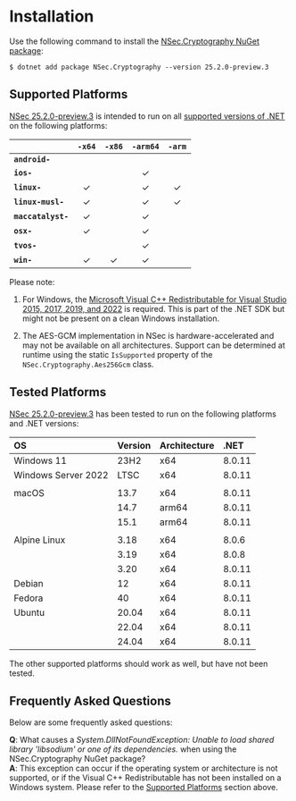 # Installation

Use the following command to install the
[NSec.Cryptography NuGet package](https://www.nuget.org/packages/NSec.Cryptography/25.2.0-preview.3):

    $ dotnet add package NSec.Cryptography --version 25.2.0-preview.3


## Supported Platforms

[NSec 25.2.0-preview.3](https://www.nuget.org/packages/NSec.Cryptography/25.2.0-preview.3)
is intended to run on all
[supported versions of .NET](https://dotnet.microsoft.com/en-us/platform/support/policy/dotnet-core)
on the following platforms:

|                       | `-x64`   | `-x86`   | `-arm64` | `-arm`   |
|:----------------------|:--------:|:--------:|:--------:|:--------:|
| **`android-`**        |          |          |          |          |
| **`ios-`**            |          |          | &check;  |          |
| **`linux-`**          | &check;  |          | &check;  | &check;  |
| **`linux-musl-`**     | &check;  |          | &check;  | &check;  |
| **`maccatalyst-`**    | &check;  |          | &check;  |          |
| **`osx-`**            | &check;  |          | &check;  |          |
| **`tvos-`**           |          |          | &check;  |          |
| **`win-`**            | &check;  | &check;  | &check;  |          |


Please note:

1. For Windows, the
   [Microsoft Visual C++ Redistributable for Visual Studio 2015, 2017, 2019, and 2022](https://learn.microsoft.com/en-US/cpp/windows/latest-supported-vc-redist)
   is required. This is part of the .NET SDK but might not be present on a
   clean Windows installation.

2. The AES-GCM implementation in NSec is hardware-accelerated and may not be
   available on all architectures. Support can be determined at runtime using
   the static `IsSupported` property of the `NSec.Cryptography.Aes256Gcm` class.


## Tested Platforms

[NSec 25.2.0-preview.3](https://www.nuget.org/packages/NSec.Cryptography/25.2.0-preview.3)
has been tested to run on the following platforms and .NET versions:

| OS                   | Version  | Architecture  | .NET   |
|:-------------------- |:-------- |:------------- |:-------|
| Windows 11           | 23H2     | x64           | 8.0.11 |
| Windows Server 2022  | LTSC     | x64           | 8.0.11 |
|                      |          |               |        |
| macOS                | 13.7     | x64           | 8.0.11 |
|                      | 14.7     | arm64         | 8.0.11 |
|                      | 15.1     | arm64         | 8.0.11 |
|                      |          |               |        |
| Alpine Linux         | 3.18     | x64           | 8.0.6  |
|                      | 3.19     | x64           | 8.0.8  |
|                      | 3.20     | x64           | 8.0.11 |
| Debian               | 12       | x64           | 8.0.11 |
| Fedora               | 40       | x64           | 8.0.11 |
| Ubuntu               | 20.04    | x64           | 8.0.11 |
|                      | 22.04    | x64           | 8.0.11 |
|                      | 24.04    | x64           | 8.0.11 |

The other supported platforms should work as well, but have not been tested.


## Frequently Asked Questions

Below are some frequently asked questions:

**Q**: What causes a *System.DllNotFoundException: Unable to load shared
library 'libsodium' or one of its dependencies.* when using the
NSec.Cryptography NuGet package?  
**A**: This exception can occur if the operating system or architecture is not
supported, or if the Visual C++ Redistributable has not been installed on a
Windows system. Please refer to the [Supported Platforms](#supported-platforms)
section above.
